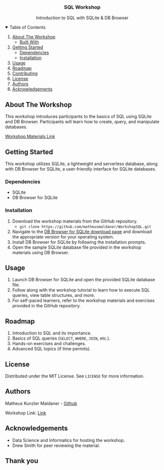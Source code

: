 

<!-- PROJECT LOGO -->
<br />
<p align="center">
  <h3 align="center">SQL Workshop</h3>

  <p align="center">
    Introduction to SQL with SQLite & DB Browser
  </p>
</p>

<!-- TABLE OF CONTENTS -->
<details open="open">
  <summary>Table of Contents</summary>
  <ol>
    <li>
      <a href="#about-the-workshop">About The Workshop</a>
      <ul>
        <li><a href="#built-with">Built With</a></li>
      </ul>
    </li>
    <li>
      <a href="#getting-started">Getting Started</a>
      <ul>
        <li><a href="#dependencies">Dependencies</a></li>
        <li><a href="#installation">Installation</a></li>
      </ul>
    </li>
    <li><a href="#usage">Usage</a></li>
    <li><a href="#roadmap">Roadmap</a></li>
    <li><a href="#contributing">Contributing</a></li>
    <li><a href="#license">License</a></li>
    <li><a href="#authors">Authors</a></li>
    <li><a href="#acknowledgements">Acknowledgements</a></li>
  </ol>
</details>

<!-- ABOUT THE WORKSHOP -->
## About The Workshop

This workshop introduces participants to the basics of SQL using SQLite and DB Browser. Participants will learn how to create, query, and manipulate databases.

[Workshop Materials Link](https://github.com/matheusmaldaner/WorkshopSQL)

<!-- GETTING STARTED -->
## Getting Started

This workshop utilizes SQLite, a lightweight and serverless database, along with DB Browser for SQLite, a user-friendly interface for SQLite databases.

### Dependencies

* SQLite
* DB Browser for SQLite

### Installation

1. Download the workshop materials from the GitHub repository.
   - `git clone https://github.com/matheusmaldaner/WorkshopSQL.git`
2. Navigate to the [DB Browser for SQLite download page](https://sqlitebrowser.org/dl/) and download the appropriate version for your operating system.
3. Install DB Browser for SQLite by following the installation prompts.
4. Open the sample SQLite database file provided in the workshop materials using DB Browser.

<!-- USAGE EXAMPLES -->
## Usage

1. Launch DB Browser for SQLite and open the provided SQLite database file.
2. Follow along with the workshop tutorial to learn how to execute SQL queries, view table structures, and more.
3. For self-paced learners, refer to the workshop materials and exercises provided in the GitHub repository.

<!-- ROADMAP -->
## Roadmap

1. Introduction to SQL and its importance.
2. Basics of SQL queries (`SELECT`, `WHERE`, `JOIN`, etc.).
3. Hands-on exercises and challenges.
4. Advanced SQL topics (if time permits).

<!-- LICENSE -->
## License

Distributed under the MIT License. See `LICENSE` for more information.

<!-- Authors -->
## Authors

Matheus Kunzler Maldaner - [Github](https://github.com/matheusmaldaner)

Workshop Link: [Link](https://github.com/matheusmaldaner/WorkshopSQL)

<!-- ACKNOWLEDGEMENTS -->
## Acknowledgements

* Data Science and Informatics for hosting the workshop.
* Drew Smith for peer reviewing the material.

## Thank you
